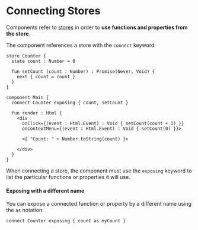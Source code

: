 # Connecting Stores

Components refer to [stores](../store.md) in order to **use functions and properties from the store**.

The component references a store with the `connect` keyword:

```text
store Counter {
  state count : Number = 0

  fun setCount (count : Number) : Promise(Never, Void) {
    next { count = count }
  }
}

component Main {
  connect Counter exposing { count, setCount }

  fun render : Html {
    <div
      onClick={(event : Html.Event) : Void { setCount(count + 1) }}
      onContextMenu={(event : Html.Event) : Void { setCount(0) }}>

      <{ "Count: " + Number.toString(count) }>

    </div>
  }
}
```

When connecting a store, the component must use the `exposing` keyword to list the particular functions or properties it will use.

#### Exposing with a different name

You can expose a connected function or property by a different name using the `as` notation:

```text
connect Counter exposing { count as myCount }
```

